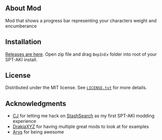 ## About Mod

Mod that shows a progress bar representing your characters weight and encumberance

## Installation

[Releases are here](https://github.com/mpstark/SPT-WeightBar/releases). Open zip file and drag `BepInEx` folder into root of your SPT-AKI install.

## License

Distributed under the MIT license. See [`LICENSE.txt`](LICENSE.txt) for more details.

## Acknowledgments

- [CJ](https://github.com/CJ-SPT) for letting me hack on [StashSearch](https://github.com/CJ-SPT/StashSearch) as my first SPT-AKI modding experience
- [DrakiaXYZ](https://github.com/DrakiaXYZ) for having multiple great mods to look at for examples
- [Arys](https://github.com/Nympfonic) for being awesome
